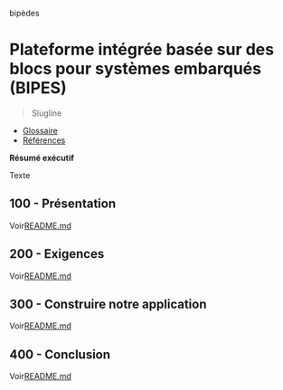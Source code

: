 bipèdes

# Plateforme intégrée basée sur des blocs pour systèmes embarqués (BIPES)

> Slugline

-   [Glossaire](./GLOSSARY.md)
-   [Références](./REFERENCES.md)

**Résumé exécutif**

Texte

## 100 - Présentation

Voir[README.md](./100/README.md)

## 200 - Exigences

Voir[README.md](./200/README.md)

## 300 - Construire notre application

Voir[README.md](./300/README.md)

## 400 - Conclusion

Voir[README.md](./400/README.md)
